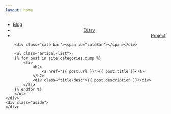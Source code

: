 ---layout: home---<div class="index-content diary">    <div class="section">        <ul class="artical-cate">            <li><a href="/"><span>Blog</span></a></li>            <li class="on" style="text-align:center"><a href="/dump"><span>Diary</span></a></li>            <li style="text-align:right"><a href="/project"><span>Project</span></a></li>        </ul>        <div class="cate-bar"><span id="cateBar"></span></div>        <ul class="artical-list">        {% for post in site.categories.dump %}            <li>                <h2>                    <a href="{{ post.url }}">{{ post.title }}</a>                </h2>                <div class="title-desc">{{ post.description }}</div>            </li>        {% endfor %}        </ul>    </div>    <div class="aside">    </div></div>